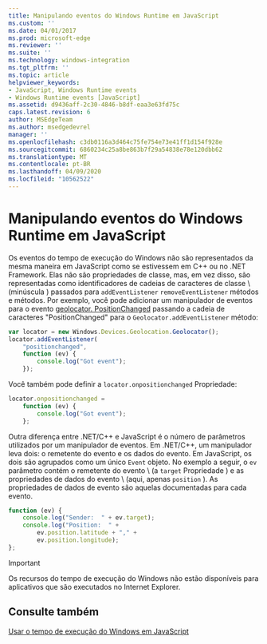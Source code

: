 ```yaml
---
title: Manipulando eventos do Windows Runtime em JavaScript
ms.custom: ''
ms.date: 04/01/2017
ms.prod: microsoft-edge
ms.reviewer: ''
ms.suite: ''
ms.technology: windows-integration
ms.tgt_pltfrm: ''
ms.topic: article
helpviewer_keywords:
- JavaScript, Windows Runtime events
- Windows Runtime events [JavaScript]
ms.assetid: d9436aff-2c30-4846-b8df-eaa3e63fd75c
caps.latest.revision: 6
author: MSEdgeTeam
ms.author: msedgedevrel
manager: ''
ms.openlocfilehash: c3db0116a3d464c75fe754e73e41ff1d154f928e
ms.sourcegitcommit: 6860234c25a8be863b7f29a54838e78e120dbb62
ms.translationtype: MT
ms.contentlocale: pt-BR
ms.lasthandoff: 04/09/2020
ms.locfileid: "10562522"
---
```

# Manipulando eventos do Windows Runtime em JavaScript  

Os eventos do tempo de execução do Windows não são representados da mesma maneira em JavaScript como se estivessem em C++ ou no .NET Framework.  Elas não são propriedades de classe, mas, em vez disso, são representadas como identificadores de cadeias de caracteres de classe \ (minúscula \) passados para `addEventListener` `removeEventListener` métodos e métodos.  Por exemplo, você pode adicionar um manipulador de eventos para o evento [geolocator. PositionChanged][UwpWindowsGeolocationGeolocatorDevicesPositionChanged] passando a cadeia de caracteres "PositionChanged" para o `Geolocator.addEventListener` método:  

```javascript  
var locator = new Windows.Devices.Geolocation.Geolocator();
locator.addEventListener(
    "positionchanged",
    function (ev) {
        console.log("Got event");
    });
```  

Você também pode definir a `locator.onpositionchanged` Propriedade:  

```javascript
locator.onpositionchanged =
    function (ev) {
        console.log("Got event");
    };
```  

Outra diferença entre .NET/C++ e JavaScript é o número de parâmetros utilizados por um manipulador de eventos.  Em .NET/C++, um manipulador leva dois: o remetente do evento e os dados do evento.  Em JavaScript, os dois são agrupados como um único `Event` objeto.  No exemplo a seguir, o `ev` parâmetro contém o remetente do evento \ (a `target` Propriedade \) e as propriedades de dados do evento \ (aqui, apenas `position` \).  As propriedades de dados de evento são aquelas documentadas para cada evento.  

```javascript
function (ev) {
    console.log("Sender:  " + ev.target);
    console.log("Position:  " +
        ev.position.latitude + "," +
        ev.position.longitude);
};
```  

> [!IMPORTANT]
> Os recursos do tempo de execução do Windows não estão disponíveis para aplicativos que são executados no Internet Explorer.  

## Consulte também  

[Usar o tempo de execução do Windows em JavaScript][WindowsRuntimeJavascript]  

 <!-- image links -->  

 <!-- links -->  

[WindowsRuntimeJavascript]: /microsoft-edge/windows-runtime/using-the-windows-runtime-in-javascript "Usar o tempo de execução do Windows em JavaScript"  

[UwpWindowsGeolocationGeolocatorDevicesPositionChanged]: /uwp/api/Windows.Devices.Geolocation.Geolocator#Windows_Devices_Geolocation_Geolocator_PositionChanged "Classe geolocator"  
